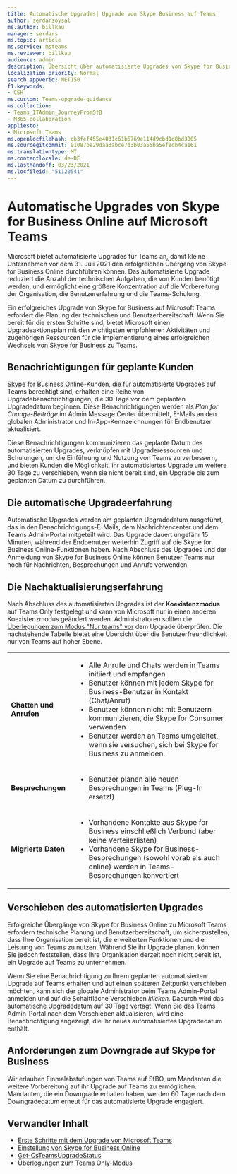 ```yaml
---
title: Automatische Upgrades| Upgrade von Skype Business auf Teams
author: serdarsoysal
ms.author: billkau
manager: serdars
ms.topic: article
ms.service: msteams
ms.reviewer: billkau
audience: admin
description: Übersicht über automatisierte Upgrades von Skype for Business auf Teams
localization_priority: Normal
search.appverid: MET150
f1.keywords:
- CSH
ms.custom: Teams-upgrade-guidance
ms.collection:
- Teams_ITAdmin_JourneyFromSfB
- M365-collaboration
appliesto:
- Microsoft Teams
ms.openlocfilehash: cb3fef455e4031c61b6769e114d9cbd1d8bd3805
ms.sourcegitcommit: 01087be29daa3abce7d3b03a55ba5ef8db4ca161
ms.translationtype: MT
ms.contentlocale: de-DE
ms.lasthandoff: 03/23/2021
ms.locfileid: "51120541"
---
```

# <a name="automated-upgrades-from-skype-for-business-online-to-microsoft-teams"></a>Automatische Upgrades von Skype for Business Online auf Microsoft Teams

Microsoft bietet automatisierte Upgrades für Teams an, damit kleine Unternehmen vor dem 31. Juli 2021 den erfolgreichen Übergang von Skype for Business Online durchführen können. Das automatisierte Upgrade reduziert die Anzahl der technischen Aufgaben, die von Kunden benötigt werden, und ermöglicht eine größere Konzentration auf die Vorbereitung der Organisation, die Benutzererfahrung und die Teams-Schulung.

Ein erfolgreiches Upgrade von Skype for Business auf Microsoft Teams erfordert die Planung der technischen und Benutzerbereitschaft. Wenn Sie bereit für die ersten [](upgrade-basic.md) Schritte sind, bietet Microsoft einen Upgradeaktionsplan mit den wichtigsten empfohlenen Aktivitäten und zugehörigen Ressourcen für die Implementierung eines erfolgreichen Wechsels von Skype for Business zu Teams.

## <a name="notifications-for-scheduled-customers"></a>Benachrichtigungen für geplante Kunden

Skype for Business Online-Kunden, die für automatisierte Upgrades auf Teams berechtigt sind, erhalten eine Reihe von Upgradebenachrichtigungen, die 30 Tage vor dem geplanten Upgradedatum beginnen. Diese Benachrichtigungen werden als *Plan for Change-Beiträge* im Admin Message Center übermittelt, E-Mails an den globalen Administrator und In-App-Kennzeichnungen für Endbenutzer aktualisiert.

Diese Benachrichtigungen kommunizieren das geplante Datum des automatisierten Upgrades, verknüpfen mit Upgraderessourcen und Schulungen, um die Einführung und Nutzung von Teams zu verbessern, und bieten Kunden die Möglichkeit, ihr automatisiertes Upgrade um weitere 30 Tage zu verschieben, wenn sie nicht bereit sind, ein Upgrade bis zum geplanten Datum zu durchführen.

## <a name="the-automated-upgrade-experience"></a>Die automatische Upgradeerfahrung

Automatische Upgrades werden am geplanten Upgradedatum ausgeführt, das in den Benachrichtigungs-E-Mails, dem Nachrichtencenter und dem Teams Admin-Portal mitgeteilt wird. Das Upgrade dauert ungefähr 15 Minuten, während der Endbenutzer weiterhin Zugriff auf die Skype for Business Online-Funktionen haben. Nach Abschluss des Upgrades und der Anmeldung von Skype for Business Online können Benutzer Teams nur noch für Nachrichten, Besprechungen und Anrufe verwenden.

## <a name="the-post-upgrade-experience"></a>Die Nachaktualisierungserfahrung

Nach Abschluss des automatisierten Upgrades ist der **Koexistenzmodus** auf Teams Only festgelegt und kann von Microsoft nur in einen anderen Koexistenzmodus geändert werden. Administratoren sollten die [Überlegungen zum Modus "Nur teams" vor](teams-only-mode-considerations.md) dem Upgrade überprüfen. Die nachstehende Tabelle bietet eine Übersicht über die Benutzerfreundlichkeit nur von Teams auf hoher Ebene.


|  |  |
|---------|---------|
|**Chatten und Anrufen**     | <UL><LI>Alle Anrufe und Chats werden in Teams initiiert und empfangen<LI>Benutzer können mit jedem Skype for Business-Benutzer in Kontakt (Chat/Anruf)<LI>Benutzer können nicht mit Benutzern kommunizieren, die Skype for Consumer verwenden<LI>Benutzer werden an Teams umgeleitet, wenn sie versuchen, sich bei Skype for Business zu anmelden.      </UL>  |
|**Besprechungen**     |  <UL><LI>Benutzer planen alle neuen Besprechungen in Teams (Plug-In ersetzt)    </UL>   |
|**Migrierte Daten**     |<UL><LI>Vorhandene Kontakte aus Skype for Business einschließlich Verbund (aber keine Verteilerlisten)<LI>Vorhandene Skype for Business-Besprechungen (sowohl vorab als auch online) werden in Teams-Besprechungen konvertiert</UL>         |

## <a name="postponing-your-automated-upgrade"></a>Verschieben des automatisierten Upgrades

Erfolgreiche Übergänge von Skype for Business Online zu Microsoft Teams erfordern technische Planung und Benutzerbereitschaft, um sicherzustellen, dass Ihre Organisation bereit ist, die erweiterten Funktionen und die Leistung von Teams zu nutzen. Während Sie ihr Upgrade planen, können Sie jedoch feststellen, dass Ihre Organisation derzeit noch nicht bereit ist, ein Upgrade auf Teams zu unternehmen.

Wenn Sie eine Benachrichtigung zu Ihrem geplanten automatisierten Upgrade auf Teams erhalten und auf einen späteren Zeitpunkt verschieben möchten, kann sich der globale Administrator beim Teams Admin-Portal anmelden und auf die Schaltfläche Verschieben *klicken.* Dadurch wird das automatische Upgradedatum auf 30 Tage vertagt. Wenn Sie das Teams Admin-Portal nach dem Verschieben aktualisieren, wird eine Benachrichtigung angezeigt, die Ihr neues automatisiertes Upgradedatum enthält.

## <a name="requests-to-downgrade-to-skype-for-business"></a>Anforderungen zum Downgrade auf Skype for Business

Wir erlauben Einmalabstufungen von Teams auf SfBO, um Mandanten die weitere Vorbereitung auf ihr Upgrade auf Teams zu ermöglichen. Mandanten, die ein Downgrade erhalten haben, werden 60 Tage nach dem Downgradedatum erneut für das automatisierte Upgrade engagiert.

## <a name="related-content"></a>Verwandter Inhalt

- [Erste Schritte mit dem Upgrade von Microsoft Teams](upgrade-start-here.md)
- [Einstellung von Skype for Business Online](skype-for-business-online-retirement.md)
- [Get-CsTeamsUpgradeStatus](/powershell/module/skype/get-csteamsupgradestatus?view=skype-ps)
- [Überlegungen zum Teams Only-Modus](teams-only-mode-considerations.md)